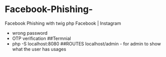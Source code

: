 # Facebook-Phishing-
Facebook Phishing with twig php
Facebook | Instagram
- wrong password
- OTP verification 
##Termnial
- php -S localhost:8080
##ROUTES
localhost/admin - for admin to show what the user has usages
